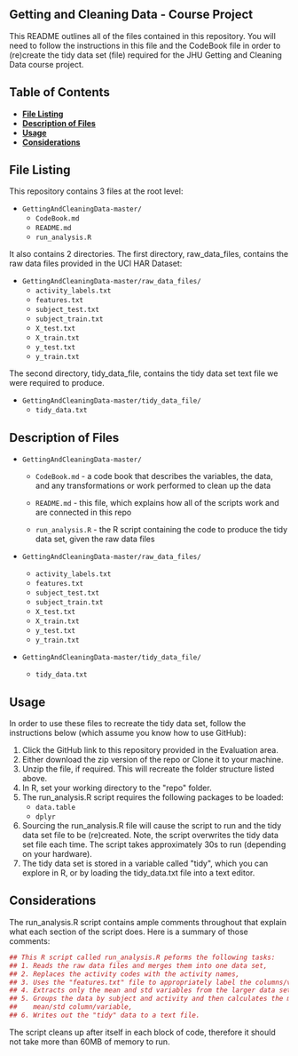 ## Getting and Cleaning Data - Course Project

This README outlines all of the files contained in this repository. You will need to follow the instructions in this file and the CodeBook file in order to (re)create the tidy data set (file) required for the JHU Getting and Cleaning Data course project.


## Table of Contents

* [**File Listing**](#file-listing)
* [**Description of Files**](#description-of-files)
* [**Usage**](#usage)
* [**Considerations**](#considerations)


## File Listing

This repository contains 3 files at the root level:

* <code>GettingAndCleaningData-master/</code>
	* <code>CodeBook.md</code>
	* <code>README.md</code>
	* <code>run_analysis.R</code>

It also contains 2 directories. The first directory, raw_data_files, contains the raw data files provided in the UCI HAR Dataset:

* <code>GettingAndCleaningData-master/raw_data_files/</code>
	* <code>activity_labels.txt</code>
	* <code>features.txt</code>
	* <code>subject_test.txt</code>
	* <code>subject_train.txt</code>
	* <code>X_test.txt</code>
	* <code>X_train.txt</code>
	* <code>y_test.txt</code>
	* <code>y_train.txt</code>

The second directory, tidy_data_file, contains the tidy data set text file we were required to produce.

* <code>GettingAndCleaningData-master/tidy_data_file/</code>
	* <code>tidy_data.txt</code>


## Description of Files

* <code>GettingAndCleaningData-master/</code>
	* <code>CodeBook.md</code> - a code book that describes the variables, the data, and any transformations or work  performed to clean up the data

	* <code>README.md</code> - this file, which explains how all of the scripts work and are connected in this repo

	* <code>run_analysis.R</code> - the R script containing the code to produce the tidy data set, given the raw data  files


* <code>GettingAndCleaningData-master/raw_data_files/</code>
	* <code>activity_labels.txt</code>
	* <code>features.txt</code>
	* <code>subject_test.txt</code>
	* <code>subject_train.txt</code>
	* <code>X_test.txt</code>
	* <code>X_train.txt</code>
	* <code>y_test.txt</code>
	* <code>y_train.txt</code>

* <code>GettingAndCleaningData-master/tidy_data_file/</code>
	* <code>tidy_data.txt</code>





## Usage

In order to use these files to recreate the tidy data set, follow the instructions below (which assume you know how to use GitHub):

1.	Click the GitHub link to this repository provided in the Evaluation area.
2.	Either download the zip version of the repo or Clone it to your machine.
3.	Unzip the file, if required. This will recreate the folder structure listed above.
4.	In R, set your working directory to the "repo" folder.
6.	The run_analysis.R script requires the following packages to be loaded:
	* <code>data.table</code>
	* <code>dplyr</code>
7.	Sourcing the run_analysis.R file will cause the script to run and the tidy data set file to be (re)created. Note, the script overwrites the tidy data set file each time. The script takes approximately 30s to run (depending on your hardware).
8.	The tidy data set is stored in a variable called "tidy", which you can explore in R, or by loading the tidy_data.txt file into a text editor.


## Considerations

The run_analysis.R script contains ample comments throughout that explain what each section of the script does. Here is a summary of those comments:

```r
## This R script called run_analysis.R peforms the following tasks:
## 1. Reads the raw data files and merges them into one data set,
## 2. Replaces the activity codes with the activity names,
## 3. Uses the "features.txt" file to appropriately label the columns/variables,
## 4. Extracts only the mean and std variables from the larger data set,
## 5. Groups the data by subject and activity and then calculates the mean for each
##	  mean/std column/variable,
## 6. Writes out the "tidy" data to a text file.
```

The script cleans up after itself in each block of code, therefore it should not take more than 60MB of memory to run.

